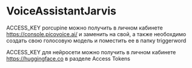# VoiceAssistantJarvis
ACCESS_KEY porcupine можно получить в личном кабинете https://console.picovoice.ai/ и заменить на свой, а также необохдимо создать свою голосовую модель и поместить ее в папку triggerword

ACCESS_KEY для нейросети можно получить в личном кабинете https://huggingface.co в разделе Access Tokens
